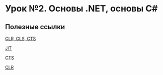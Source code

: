 # Урок №2. Основы .NET, основы C#

## Полезные ссылки

[CLR, CLS, CTS](//https://www.codeproject.com/articles/781096/what-is-il-code-clr-cts-cls-jit)

[JIT](//https://www.telerik.com/blogs/understanding-net-just-in-time-compilation)

[CTS](//https://docs.microsoft.com/en-us/dotnet/standard/base-types/common-type-system)

[CLR](//https://docs.microsoft.com/ru-ru/dotnet/standard/clr)

